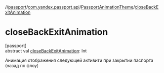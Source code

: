 //[passport](../../../index.md)/[com.yandex.passport.api](../index.md)/[PassportAnimationTheme](index.md)/[closeBackExitAnimation](close-back-exit-animation.md)

# closeBackExitAnimation

[passport]\
abstract val [closeBackExitAnimation](close-back-exit-animation.md): Int

Анимация отображения следующей активити при закрытии паспорта (назад по флоу)
